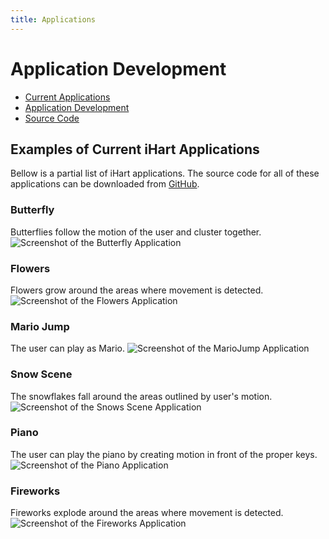```yaml
---
title: Applications
---
```


# Application Development
* [Current Applications](#examples-of-current-ihart-applications)
* [Application Development](development)
* [Source Code](https://github.com/ihart-mhc/ihart)

## Examples of Current iHart Applications
Bellow is a partial list of iHart applications. The source code for all of these applications can be downloaded from [GitHub](https://github.com/ihart-mhc/ihart).

### Butterfly
Butterflies follow the motion of the user and cluster together.
![Screenshot of the Butterfly Application](img/butterflies.png)

### Flowers
Flowers grow around the areas where movement is detected.
![Screenshot of the Flowers Application](img/flowers.png)

### Mario Jump
The user can play as Mario.
![Screenshot of the MarioJump Application](img/marioJump.png)

### Snow Scene
The snowflakes fall around the areas outlined by user\'s motion.
![Screenshot of the Snows Scene Application](img/snowScene.png)

### Piano
The user can play the piano by creating motion in front of the proper keys.
![Screenshot of the Piano Application](img/piano.png)

### Fireworks
Fireworks explode around the areas where movement is detected.
![Screenshot of the Fireworks Application](img/fireworks.png)


